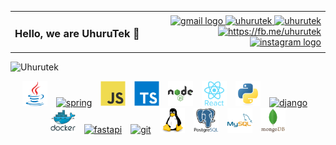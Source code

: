 <table>
    <tr>
        <td width="700px">
            <h3>Hello, we are UhuruTek 👋</h3>
        </td>
        <td align="right" width="700px">
            <a href="mailto:hello@uhurutek.com" target="_blank">
                <img src="https://raw.githubusercontent.com/maurodesouza/profile-readme-generator/master/src/assets/icons/social/gmail/default.svg" alt="gmail logo" style="width: 40px; height: 30px;">
            </a>
            <a href="https://www.linkedin.com/company/uhurutek" target="_blank">
                <img src="https://raw.githubusercontent.com/maurodesouza/profile-readme-generator/master/src/assets/icons/social/linkedin/default.svg" alt="uhurutek" style="width: 40px; height: 30px;">
            </a>
            <a href="https://twitter.com/uhurutek" target="_blank">
                <img src="https://raw.githubusercontent.com/rahuldkjain/github-profile-readme-generator/master/src/images/icons/Social/twitter.svg" alt="uhurutek" style="width: 40px; height: 30px;">
            </a>
            <a href="https://fb.me/uhurutek" target="_blank">
                <img src="https://raw.githubusercontent.com/rahuldkjain/github-profile-readme-generator/master/src/images/icons/Social/facebook.svg" alt="https://fb.me/uhurutek" style="width: 40px; height: 30px;">
            </a>
            <a href="https://instagram.com/uhurutek" target="_blank">
                <img src="https://raw.githubusercontent.com/maurodesouza/profile-readme-generator/master/src/assets/icons/social/instagram/default.svg" alt="instagram logo" style="width: 40px; height: 30px;">
            </a>
        </td>
    </tr>
</table>

<img src="https://uhurutek.com/uchat-widget/LinkedIn_Cover_Photo.png" alt="Uhurutek">
<p align="center">
    <a href="https://www.java.com" target="_blank" rel="noreferrer" title="Java"><img src="https://raw.githubusercontent.com/devicons/devicon/master/icons/java/java-original.svg" alt="java" width="40" height="40"/></a>
    <span style="margin-right: 10px;"></span> <!-- Adjust the margin as needed -->
    <a href="https://spring.io/" target="_blank" rel="noreferrer" title="Spring"><img src="https://www.vectorlogo.zone/logos/springio/springio-icon.svg" alt="spring" width="40" height="40"/></a>
    <span style="margin-right: 10px;"></span>
    <a href="https://developer.mozilla.org/en-US/docs/Web/JavaScript" target="_blank" rel="noreferrer" title="JavaScript"><img src="https://raw.githubusercontent.com/devicons/devicon/master/icons/javascript/javascript-original.svg" alt="javascript" width="40" height="40"/></a>
    <span style="margin-right: 10px;"></span>
    <a href="https://www.typescriptlang.org/" target="_blank" rel="noreferrer" title="TypeScript"><img src="https://raw.githubusercontent.com/devicons/devicon/master/icons/typescript/typescript-original.svg" alt="typescript" width="40" height="40"/></a>
    <span style="margin-right: 10px;"></span>
    <a href="https://nodejs.org" target="_blank" rel="noreferrer" title="Node.js"><img src="https://raw.githubusercontent.com/devicons/devicon/master/icons/nodejs/nodejs-original-wordmark.svg" alt="nodejs" width="40" height="40"/></a>
    <span style="margin-right: 10px;"></span>
    <a href="https://reactjs.org/" target="_blank" rel="noreferrer" title="React"><img src="https://raw.githubusercontent.com/devicons/devicon/master/icons/react/react-original-wordmark.svg" alt="react" width="40" height="40"/></a>
    <span style="margin-right: 10px;"></span>
    <a href="https://www.python.org" target="_blank" rel="noreferrer" title="Python"><img src="https://raw.githubusercontent.com/devicons/devicon/master/icons/python/python-original.svg" alt="python" width="40" height="40"/></a>
    <span style="margin-right: 10px;"></span>
    <a href="https://www.djangoproject.com/" target="_blank" rel="noreferrer" title="Django"><img src="https://cdn.worldvectorlogo.com/logos/django.svg" alt="django" width="40" height="40"/></a>
    <span style="margin-right: 10px;"></span>
    <a href="https://www.docker.com/" target="_blank" rel="noreferrer" title="Docker"><img src="https://raw.githubusercontent.com/devicons/devicon/master/icons/docker/docker-original-wordmark.svg" alt="docker" width="40" height="40"/></a>
    <span style="margin-right: 10px;"></span>
    <a href="https://fastapi.tiangolo.com/" target="_blank" rel="noreferrer" title="FastAPI"><img src="https://cdn.worldvectorlogo.com/logos/fastapi-1.svg" alt="fastapi" width="40" height="40"/></a>
    <span style="margin-right: 10px;"></span>
    <a href="https://git-scm.com/" target="_blank" rel="noreferrer" title="Git"><img src="https://www.vectorlogo.zone/logos/git-scm/git-scm-icon.svg" alt="git" width="40" height="40"/></a>
    <span style="margin-right: 10px;"></span>
    <a href="https://www.linux.org/" target="_blank" rel="noreferrer" title="Linux"><img src="https://raw.githubusercontent.com/devicons/devicon/master/icons/linux/linux-original.svg" alt="linux" width="40" height="40"/></a>
    <span style="margin-right: 10px;"></span>
    <a href="https://www.postgresql.org" target="_blank" rel="noreferrer" title="PostgreSQL"><img src="https://raw.githubusercontent.com/devicons/devicon/master/icons/postgresql/postgresql-original-wordmark.svg" alt="postgresql" width="40" height="40"/></a>
    <span style="margin-right: 10px;"></span>
    <a href="https://www.mysql.com/" target="_blank" rel="noreferrer" title="MySQL"><img src="https://raw.githubusercontent.com/devicons/devicon/master/icons/mysql/mysql-original-wordmark.svg" alt="mysql" width="40" height="40"/></a>
    <span style="margin-right: 10px;"></span>
    <a href="https://www.mongodb.com/" target="_blank" rel="noreferrer" title="MongoDB"><img src="https://raw.githubusercontent.com/devicons/devicon/master/icons/mongodb/mongodb-original-wordmark.svg" alt="mongodb" width="40" height="40"/></a>
</p>

